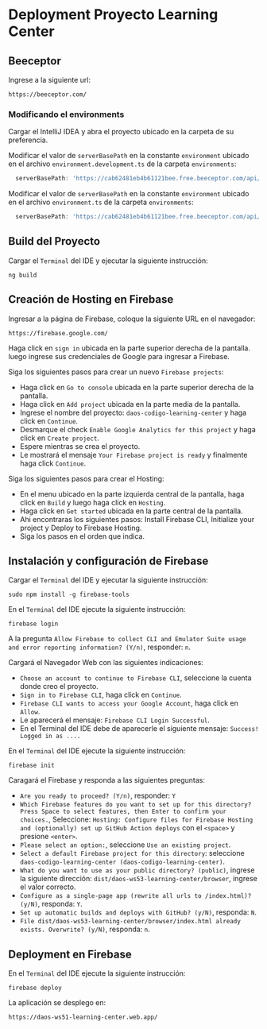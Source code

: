 # Deployment Proyecto Learning Center

## Beeceptor

Ingrese a la siguiente url: 

```
https://beeceptor.com/
```

### Modificando el environments

Cargar el IntelliJ IDEA y abra el proyecto ubicado en la carpeta de su preferencia.

Modificar el valor de `serverBasePath` en la constante `environment` ubicado en el archivo `environment.development.ts` de la carpeta `environments`:
```typescript
  serverBasePath: 'https://cab62481eb4b61121bee.free.beeceptor.com/api/v1'
```

Modificar el valor de `serverBasePath` en la constante `environment` ubicado en el archivo `environment.ts` de la carpeta `environments`:
```typescript
  serverBasePath: 'https://cab62481eb4b61121bee.free.beeceptor.com/api/v1'
```





## Build del Proyecto

Cargar el `Terminal` del IDE y ejecutar la siguiente instrucción: 
```
ng build
```

## Creación de Hosting en Firebase

Ingresar a la página de Firebase, coloque la siguiente URL en el navegador:

```
https://firebase.google.com/
```

Haga click en `sign in` ubicada en la parte superior derecha de la pantalla. luego ingrese sus credenciales de Google para ingresar a Firebase.

Siga los siguientes pasos para crear un nuevo `Firebase projects`:
- Haga click en `Go to console` ubicada en la parte superior derecha de la pantalla.
- Haga click en `Add project` ubicada en la parte media de la pantalla.
- Ingrese el nombre del proyecto: `daos-codigo-learning-center` y haga click en `Continue`.
- Desmarque el check `Enable Google Analytics for this project` y haga click en `Create project`.
- Espere mientras se crea el proyecto.
- Le mostrará el mensaje `Your Firebase project is ready` y finalmente haga click `Continue`.

Siga los siguientes pasos para crear el Hosting:
- En el menu ubicado en la parte izquierda central de la pantalla, haga click en `Build` y luego haga click en `Hosting`.
- Haga click en `Get started` ubicada en la parte central de la pantalla.
- Ahi encontraras los siguientes pasos: Install Firebase CLI, Initialize your project y Deploy to Firebase Hosting.
- Siga los pasos en el orden que indica.

## Instalación y configuración de Firebase

Cargar el `Terminal` del IDE y ejecutar la siguiente instrucción: 
```
sudo npm install -g firebase-tools
```

En el `Terminal` del IDE ejecute la siguiente instrucción: 
```
firebase login
```

A la pregunta `Allow Firebase to collect CLI and Emulator Suite usage and error reporting information? (Y/n)`, responder: `n`.

Cargará el Navegador Web con las siguientes indicaciones: 
- `Choose an account to continue to Firebase CLI`, seleccione la cuenta donde creo el proyecto.
- `Sign in to Firebase CLI`, haga click en `Continue`.
- `Firebase CLI wants to access your Google Account`, haga click en `Allow`.
- Le aparecerá el mensaje: `Firebase CLI Login Successful`.
- En el Terminal del IDE debe de aparecerle el siguiente mensaje: `Success! Logged in as ....`

En el `Terminal` del IDE ejecute la siguiente instrucción: 
```
firebase init
```

Caragará el Firebase y responda a las siguientes preguntas:
- `Are you ready to proceed? (Y/n)`, responder: `Y`
- `Which Firebase features do you want to set up for this directory? Press Space to select features, then Enter to confirm your choices.`, Seleccione: `Hosting: Configure files for Firebase Hosting and (optionally) set up GitHub Action deploys` con el `<space>` y presione `<enter>`.
- `Please select an option:`, seleccione `Use an existing project`.
- `Select a default Firebase project for this directory`: seleccione `daos-codigo-learning-center (daos-codigo-learning-center)`.
- `What do you want to use as your public directory? (public)`, ingrese la siguiente dirección: `dist/daos-ws53-learning-center/browser`, ingrese el valor correcto. 
- `Configure as a single-page app (rewrite all urls to /index.html)? (y/N)`, responda: `Y`.
- `Set up automatic builds and deploys with GitHub? (y/N)`, responda: `N`.
- `File dist/daos-ws53-learning-center/browser/index.html already exists. Overwrite? (y/N)`, responda: `n`.

## Deployment en Firebase

En el `Terminal` del IDE ejecute la siguiente instrucción: 
```
firebase deploy
```

La aplicación se desplego en:
```
https://daos-ws51-learning-center.web.app/
```

